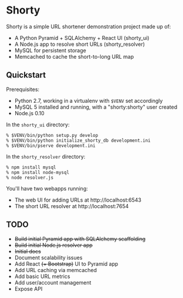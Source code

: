 Shorty
======

Shorty is a simple URL shortener demonstration project made up of:

* A Python Pyramid + SQLAlchemy + React UI (shorty_ui)
* A Node.js app to resolve short URLs (shorty_resolver)
* MySQL for persistent storage
* Memcached to cache the short-to-long URL map

Quickstart
------------

Prerequisites:

* Python 2.7, working in a virtualenv with `$VENV` set accordingly
* MySQL 5 installed and running, with a "shorty:shorty" user created
* Node.js 0.10

In the `shorty_ui` directory:

    % $VENV/bin/python setup.py develop
    % $VENV/bin/python initialize_shorty_db development.ini
    % $VENV/bin/pserve development.ini

In the `shorty_resolver` directory:

    % npm install mysql
    % npm install node-mysql
    % node resolver.js

You'll have two webapps running:

* The web UI for adding URLs at http://localhost:6543
* The short URL resolver at http://localhost:7654

TODO
----

* <del>Build initial Pyramid app with SQLAlchemy scaffolding</del>
* <del>Build initial Node.js resolver app</del>
* <del>Initial docs</del>
* Document scalability issues
* Add React <del>(+ Bootstrap)</del> UI to Pyramid app
* Add URL caching via memcached
* Add basic URL metrics
* Add user/account management
* Expose API
